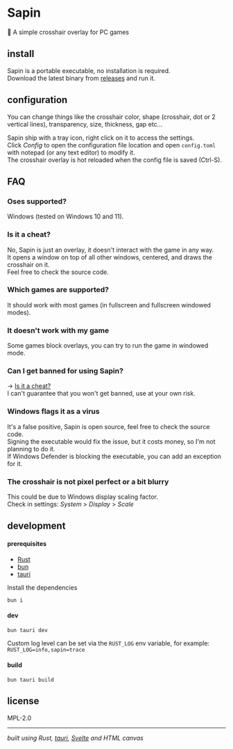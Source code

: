 # Sapin

:evergreen_tree: A simple crosshair overlay for PC games

## install

Sapin is a portable executable, no installation is required. \
Download the latest binary from [releases](https://github.com/doums/sapin/releases/latest)
and run it.

## configuration

You can change things like the crosshair color, shape (crosshair, dot or 2 vertical lines),
transparency, size, thickness, gap etc…

Sapin ship with a tray icon, right click on it to access the settings. \
Click _Config_ to open the configuration file location and open
`config.toml` with notepad (or any text editor) to modify it. \
The crosshair overlay is hot reloaded when the config file is saved (Ctrl-S).

## FAQ

### Oses supported?

Windows (tested on Windows 10 and 11).

### Is it a cheat?

No, Sapin is just an overlay, it doesn't interact with the game in any way. \
It opens a window on top of all other windows, centered, and draws the crosshair on it. \
Feel free to check the source code.

### Which games are supported?

It should work with most games (in fullscreen and fullscreen windowed modes).

### It doesn't work with my game

Some games block overlays, you can try to run the game in windowed mode.

### Can I get banned for using Sapin?

-> [Is it a cheat?](#is-it-a-cheat) \
I can't guarantee that you won't get banned, use at your own risk.

### Windows flags it as a virus

It's a false positive, Sapin is open source, feel free to check the source code. \
Signing the executable would fix the issue, but it costs money, so I'm not
planning to do it. \
If Windows Defender is blocking the executable, you can add an exception for it.

### The crosshair is not pixel perfect or a bit blurry

This could be due to Windows display scaling factor. \
Check in settings: _System_ > _Display_ > _Scale_

## development

#### prerequisites

- [Rust](https://www.rust-lang.org/tools/install)
- [bun](https://bun.sh/)
- [tauri](https://v2.tauri.app/start/prerequisites/)

Install the dependencies

```shell
bun i
```

#### dev

```shell
bun tauri dev
```

Custom log level can be set via the `RUST_LOG` env variable, for example:
`RUST_LOG=info,sapin=trace`

#### build

```shell
bun tauri build
```

## license

MPL-2.0

---

_built using Rust, [tauri](https://v2.tauri.app/), [Svelte](https://svelte.dev/) and HTML canvas_

